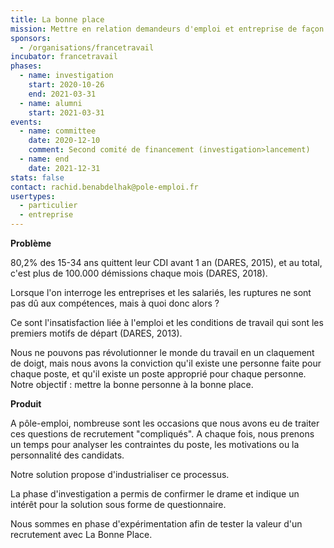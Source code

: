 ```yaml
---
title: La bonne place
mission: Mettre en relation demandeurs d'emploi et entreprise de façon à ce que cela dure
sponsors:
  - /organisations/francetravail
incubator: francetravail
phases:
  - name: investigation
    start: 2020-10-26
    end: 2021-03-31
  - name: alumni
    start: 2021-03-31
events:
  - name: committee
    date: 2020-12-10
    comment: Second comité de financement (investigation>lancement)
  - name: end
    date: 2021-12-31
stats: false
contact: rachid.benabdelhak@pole-emploi.fr
usertypes:
  - particulier
  - entreprise
---
```


**Problème**

80,2% des 15-34 ans quittent leur CDI avant 1 an (DARES, 2015), et au total, c'est plus de 100.000 démissions chaque mois (DARES, 2018).

Lorsque l'on interroge les entreprises et les salariés, les ruptures ne sont pas dû aux compétences, mais à quoi donc alors ?

Ce sont l'insatisfaction liée à l'emploi et les conditions de travail qui sont les premiers motifs de départ (DARES, 2013).

Nous ne pouvons pas révolutionner le monde du travail en un claquement de doigt, mais nous avons la conviction qu'il existe une personne faite pour chaque poste, et qu'il existe un poste approprié pour chaque personne. Notre objectif : mettre la bonne personne à la bonne place.

**Produit**

A pôle-emploi, nombreuse sont les occasions que nous avons eu de traiter ces questions de recrutement "compliqués". A chaque fois, nous prenons un temps pour analyser les contraintes du poste, les motivations ou la personnalité des candidats.

Notre solution propose d'industrialiser ce processus.

La phase d'investigation a permis de confirmer le drame et indique un intérêt pour la solution sous forme de questionnaire.

Nous sommes en phase d'expérimentation afin de tester la valeur d'un recrutement avec La Bonne Place.
